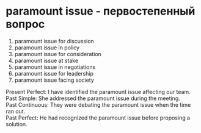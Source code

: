 # paramount issue - первостепенный вопрос

1. paramount issue for discussion
2. paramount issue in policy
3. paramount issue for consideration
4. paramount issue at stake
5. paramount issue in negotiations
6. paramount issue for leadership
7. paramount issue facing society

Present Perfect: I have identified the paramount issue affecting our team.  
Past Simple: She addressed the paramount issue during the meeting.  
Past Continuous: They were debating the paramount issue when the time ran out.  
Past Perfect: He had recognized the paramount issue before proposing a solution.
